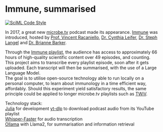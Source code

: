 # Immune, summarised

[![SciML Code Style](https://img.shields.io/static/v1?label=code%20style&message=SciML&color=9558b2&labelColor=389826)](https://github.com/SciML/SciMLStyle)

In 2017, a great new [microbe.tv](https://www.microbe.tv) podcast made its appearance. [Immune](https://www.microbe.tv/immune/) was introduced, hosted by [Prof. Vincent Racaniello](https://en.wikipedia.org/wiki/Vincent_Racaniello), [Dr. Cynthia Leifer](https://twitter.com/cindyleifer), [Dr. Steph Langel](https://langelresearchteam.com/the-team) and [Dr. Brianne Barker](http://twitter.com/bioprofbarker).  

Through the [Immune playlist](https://www.youtube.com/watch?v=jnvBvbTcwIQ&list=PLGhmZX2NKiNkNlShZ2YuHH1GkwdsnH4pr&pp=iAQB), the audience has access to approximately 66 hours of high-quality scientific content over 49 episodes, and counting. This project aims to transcribe every playlist episode, soon after it gets uploaded. Each transcript will then be summarised, with the use of a Large Language Model.  
The goal is to utilise open-source technology able to run locally on a personal computer, to learn about immunology in a time efficient way, affordably. Should this experiment yield satisfactory results, the same principle could be applied to longer microbe.tv playlists such as [TWiV](https://www.youtube.com/watch?v=Tcz0At17zJ8&list=PL55B28888146FAD78&pp=iAQB).

Technology stack:  
[Julia](https://julialang.org/) for development
[yt-dlp](https://github.com/yt-dlp/yt-dlp) to download podcast audio from its YouTube playlist  
[Whisper-Faster](https://github.com/Purfview/whisper-standalone-win/releases/tag/faster-whisper) for audio transcription  
[Ollama](https://ollama.ai/) with Llama2, for summarisation and information retrieval  

